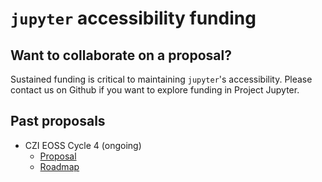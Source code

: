 # `jupyter` accessibility funding

## Want to collaborate on a proposal?

Sustained funding is critical to maintaining `jupyter`'s accessibility. Please contact us on Github if you want to explore funding in Project Jupyter.

## Past proposals

- CZI EOSS Cycle 4 (ongoing)
  - [Proposal](Inclusive_and_Accessible_Scientific_Computing_in_Jupyter_Ecosystem_SUBMITTED_PROPOSAL.pdf)
  - [Roadmap](czi-grant-roadmap.md)
